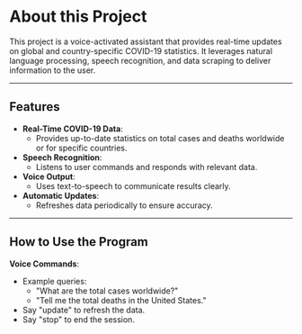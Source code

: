 # About this Project

This project is a voice-activated assistant that provides real-time updates on global and country-specific COVID-19 statistics. It leverages natural language processing, speech recognition, and data scraping to deliver information to the user.

---

## Features
- **Real-Time COVID-19 Data**:
  - Provides up-to-date statistics on total cases and deaths worldwide or for specific countries.
- **Speech Recognition**:
  - Listens to user commands and responds with relevant data.
- **Voice Output**:
  - Uses text-to-speech to communicate results clearly.
- **Automatic Updates**:
  - Refreshes data periodically to ensure accuracy.

---

## How to Use the Program
**Voice Commands**:
  - Example queries:
    - "What are the total cases worldwide?"
    - "Tell me the total deaths in the United States."
  - Say "update" to refresh the data.
  - Say "stop" to end the session.

